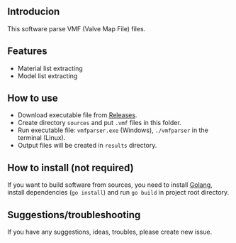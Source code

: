 ## Introducion
This software parse VMF (Valve Map File) files.

## Features
* Material list extracting
* Model list extracting

## How to use
* Download executable file from [Releases](https://github.com/webman/vmf-parser/releases).
* Create directory `sources` and put `.vmf` files in this folder.
* Run executable file: `vmfparser.exe` (Windows), `./vmfparser` in the terminal (Linux).
* Output files will be created in `results` directory.

## How to install (not required)
If you want to build software from sources, you need to install [Golang](https://golang.org/dl/), install dependencies (`go install`) and run `go build` in project root directory.

## Suggestions/troubleshooting
If you have any suggestions, ideas, troubles, please create new issue.
